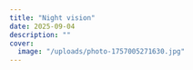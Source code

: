 ```yaml
---
title: "Night vision"
date: 2025-09-04
description: ""
cover:
  image: "/uploads/photo-1757005271630.jpg"
---
```


